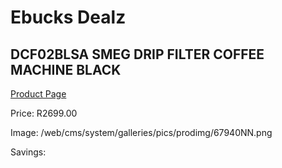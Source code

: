 
# Ebucks Dealz
## DCF02BLSA SMEG DRIP FILTER COFFEE MACHINE BLACK
[Product Page](https://www.ebucks.com/web/shop/productSelected.do?prodId=1231090235&catId=1196428103)

Price: R2699.00

Image: /web/cms/system/galleries/pics/prodimg/67940NN.png

Savings: 


	